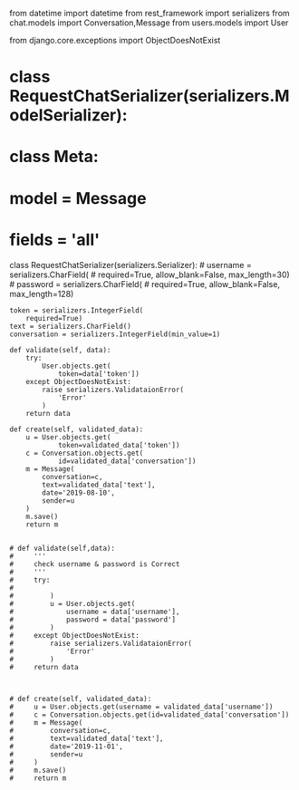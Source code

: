 from datetime import datetime
from rest_framework import serializers
from chat.models import Conversation,Message
from users.models import User

from django.core.exceptions import ObjectDoesNotExist

# class RequestChatSerializer(serializers.ModelSerializer):
#     class Meta:
#         model = Message
#         fields = '__all__'


class RequestChatSerializer(serializers.Serializer):
    # username = serializers.CharField(
    #     required=True, allow_blank=False, max_length=30)
    # password = serializers.CharField(
    #     required=True, allow_blank=False, max_length=128)

    token = serializers.IntegerField(
        required=True)
    text = serializers.CharField()
    conversation = serializers.IntegerField(min_value=1)

    def validate(self, data):
        try:
            User.objects.get(
                token=data['token'])
        except ObjectDoesNotExist:
            raise serializers.ValidataionError(
                'Error'
            )
        return data

    def create(self, validated_data):
        u = User.objects.get(
                token=validated_data['token'])
        c = Conversation.objects.get(
                id=validated_data['conversation'])
        m = Message(
            conversation=c,
            text=validated_data['text'],
            date='2019-08-10',
            sender=u
        )
        m.save()
        return m


    # def validate(self,data):
    #     '''
    #     check username & password is Correct
    #     '''
    #     try:
    #
    #         )
    #         u = User.objects.get(
    #             username = data['username'],
    #             password = data['password']
    #         )
    #     except ObjectDoesNotExist:
    #         raise serializers.ValidataionError(
    #             'Error'
    #         )
    #     return data



    # def create(self, validated_data):
    #     u = User.objects.get(username = validated_data['username'])
    #     c = Conversation.objects.get(id=validated_data['conversation'])
    #     m = Message(
    #         conversation=c,
    #         text=validated_data['text'],
    #         date='2019-11-01',
    #         sender=u
    #     )
    #     m.save()
    #     return m

